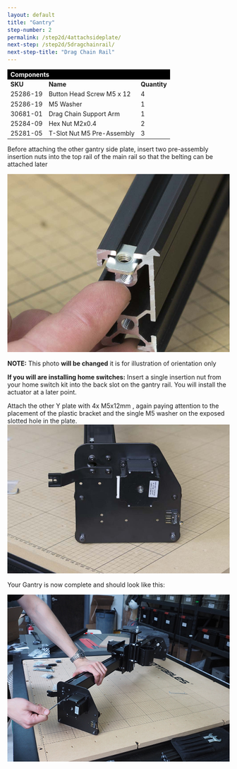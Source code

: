 ```yaml
---
layout: default
title: "Gantry"
step-number: 2
permalink: /step2d/4attachsideplate/
next-step: /step2d/5dragchainrail/
next-step-title: "Drag Chain Rail"
---
```


<table>
<tr><td style="color:#fff;background: #000;" colspan="3"><b>Components</b></td></tr>
	<tr>
		<td><b>SKU</b></td>
		<td><b>Name</b></td>
		<td><b>Quantity</b></td>
	</tr>
<tr>
<td>25286-19</td>
<td>Button Head Screw M5 x 12</td>
<td>4</td>
</tr>
<tr>
<td>25286-19</td>
<td>M5 Washer</td>
<td>1</td>
</tr>
<tr>
<td>30681-01</td>
<td>Drag Chain Support Arm</td>
<td>1</td>
</tr>
<tr>
<td>25284-09</td>
<td>Hex Nut M2x0.4</td>
<td>2</td>
</tr>
<tr>
<td>25281-05</td>
<td>T-Slot Nut M5 Pre-Assembly</td>
<td>3</td>
</tr>

</table>

Before attaching the other gantry side plate, insert two pre-assembly insertion nuts into the top rail of the main rail so that the belting can be attached later


<img src="../../step2/photo/jpfs_DSC2778.jpg">

**NOTE:** This photo **will be changed** it is for illustration of orientation only

**If you will are installing home switches:** Insert a single insertion nut from your home switch kit into the back slot on the gantry rail. You will install the actuator at a later point.

Attach the other Y plate with 4x M5x12mm , again paying attention to the placement of the plastic bracket and the single M5 washer on the exposed slotted hole in the plate.
<img src="../../step2/photo/jpfs_DSC2765.jpg">

Your Gantry is now complete and should look like this:

<img src="../../step2/photo/P4210450jpg14.jpg">
